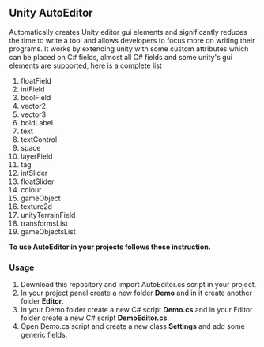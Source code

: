 ## Unity AutoEditor 
Automatically creates Unity editor gui elements and significantly reduces the time to write a tool and allows developers to focus more on writing their programs.
It works by extending unity with some custom attributes which can be placed on C# fields, almost all C# fields and some unity's gui elements are supported, here is a complete list  

1. floatField
2. intField
3. boolField
4. vector2
5. vector3
6. boldLabel
7. text
8. textControl
9. space
10. layerField
11. tag
12. intSlider
13. floatSlider
14. colour
15. gameObject
16. texture2d
17. unityTerrainField
18. transformsList
19. gameObjectsList

**To use AutoEditor in your projects follows these instruction.**

### Usage
1. Download this repository and import AutoEditor.cs script in your project.
2. In your project panel create a new folder **Demo** and in it create another folder **Editor**.
3. In your Demo folder create a new C# script **Demo.cs** and in your Editor folder create a new C# script **DemoEditor.cs**.
4. Open Demo.cs script and create a new class **Settings** and add some generic fields.

```

```